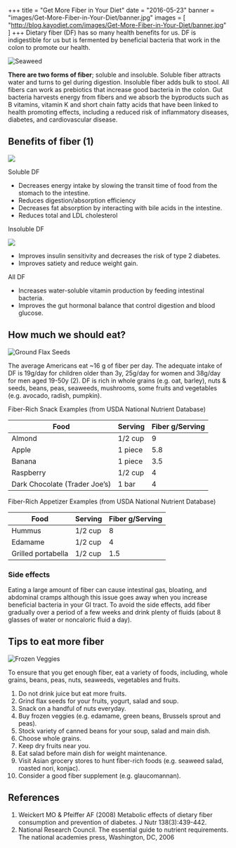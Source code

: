 +++
title  = "Get More Fiber in Your Diet"
date   = "2016-05-23"
banner = "images/Get-More-Fiber-in-Your-Diet/banner.jpg"
images = [ "http://blog.kayodiet.com/images/Get-More-Fiber-in-Your-Diet/banner.jpg" ]
+++
﻿Dietary fiber (DF) has so many health benefits for us. DF is indigestible for us but is fermented by beneficial bacteria that work in the colon to promote our health.


![Seaweed](/images/Get-More-Fiber-in-Your-Diet/Fiber2.jpg)


**There are two forms of fiber**; soluble and insoluble. Soluble fiber attracts water and turns to gel during digestion. Insoluble fiber adds bulk to stool. All fibers can work as prebiotics that increase good bacteria in the colon. Gut bacteria harvests energy from fibers and we absorb the byproducts such as B vitamins, vitamin K and short chain fatty acids that have been linked to health promoting effects, including a reduced risk of inflammatory diseases, diabetes, and cardiovascular disease.


## Benefits of fiber (1)


![](/images/Get-More-Fiber-in-Your-Diet/Fiber3.jpg)


Soluble DF


* Decreases energy intake by slowing the transit time of food from the stomach to the intestine.
* Reduces digestion/absorption efficiency
* Decreases fat absorption by interacting with bile acids in the intestine.
* Reduces total and LDL cholesterol


Insoluble DF


![](/images/Get-More-Fiber-in-Your-Diet/Fiber4.jpg)


* Improves insulin sensitivity and decreases the risk of type 2 diabetes.
* Improves satiety and reduce weight gain.


All DF


* Increases water-soluble vitamin production by feeding intestinal bacteria.
* Improves the gut hormonal balance that control digestion and blood glucose.


## How much we should eat?


![Ground Flax Seeds](/images/Get-More-Fiber-in-Your-Diet/Fiber5.jpg)


The average Americans eat ~16 g of fiber per day. The adequate intake of DF is 19g/day for children older than 3y, 25g/day for women and 38g/day for men aged 19-50y (2). DF is rich in whole grains (e.g. oat, barley), nuts & seeds, beans, peas, seaweeds, mushrooms, some fruits and vegetables (e.g. avocado, radish, pumpkin).


Fiber-Rich Snack Examples (from USDA National Nutrient Database)


Food                          | Serving | Fiber g/Serving
---                           | ---     | ---
Almond                        | 1/2 cup | 9
Apple                         | 1 piece | 5.8
Banana                        | 1 piece | 3.5
Raspberry                     | 1/2 cup | 4
Dark Chocolate (Trader Joe’s) | 1 bar   | 4


Fiber-Rich Appetizer Examples (from USDA National Nutrient Database)


Food               | Serving | Fiber g/Serving
---                | ---     | ---
Hummus             | 1/2 cup | 8
Edamame            | 1/2 cup | 4
Grilled portabella | 1/2 cup | 1.5


### Side effects


Eating a large amount of fiber can cause intestinal gas, bloating, and abdominal cramps although this issue goes away when you increase beneficial bacteria in your GI tract. To avoid the side effects, add fiber gradually over a period of a few weeks and drink plenty of fluids (about 8 glasses of water or noncaloric fluid a day).


## Tips to eat more fiber


![Frozen Veggies](/images/Get-More-Fiber-in-Your-Diet/Fiber6.jpg)


To ensure that you get enough fiber, eat a variety of foods, including, whole grains, beans, peas, nuts, seaweeds, vegetables and fruits.


1. Do not drink juice but eat more fruits.
2. Grind flax seeds for your fruits, yogurt, salad and soup.
3. Snack on a handful of nuts everyday.
4. Buy frozen veggies (e.g. edamame, green beans, Brussels sprout and peas).
5. Stock variety of canned beans for your soup, salad and main dish.
6. Choose whole grains.
7. Keep dry fruits near you.
8. Eat salad before main dish for weight maintenance.
9. Visit Asian grocery stores to hunt fiber-rich foods (e.g. seaweed salad, roasted nori, konjac).
10. Consider a good fiber supplement (e.g. glaucomannan).


## References


1. Weickert MO & Pfeiffer AF (2008) Metabolic effects of dietary fiber consumption and prevention of diabetes.  J Nutr 138(3):439-442.
2. National Research Council. The essential guide to nutrient requirements. The national academies press, Washington, DC, 2006
